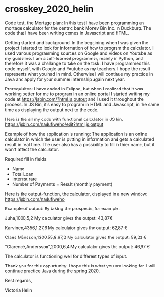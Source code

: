 # crosskey_2020_helin

Code test, the Mortage plan:
In this test I have been programming an mortage calculator for the centric bank Money Bin Inc. in Duckburg. The code that I have been writing comes in Javascript and HTML. 


Getting started and background: 
In the beggining when I was given the project I started to look for information of how to program the calculator. I used various programming sources on Google and videos on Youtube as my guideline. I am a self-learned programmer, mainly in Python, and therefore it was a challange to take on the task. I have programmed this code myself, with Google and Youtube as my teachers. I hope the result represents what you had in mind. Otherwise I will continue my practice in Java and apply for your summer internship again next year. 


Prerequisites:
I have coded in Eclipse, but when I realized that it was working better for me to program in an online portal I started writing my code at https://jsbin.com/?html,js,output and I used it throughout the process. In JS Bin, it's easy to program in HTML and Javascript, in the same time as displaying the output next to the code.
 


Here is the all my code with functional calculator in JS bin: 
https://jsbin.com/nadufiweho/edit?html,js,output



Example of how the application is running:
The application is an online calculator in which the user is putting in information and gets a calculated result in real time. The user also has a possibility to fill in thier name, but it won't affect the calculator. 


Required fill in fields: 
- Name
- Total Loan
- Interest rate
- Number of Payments
= Result (monthly payment)



Here is the output-function, the calculator, displayed in a new window:
https://jsbin.com/nadufiweho




Example of output: 
By taking the prospects, for example:

Juha,1000,5,2
My calculator gives the output:
43,87€

Karvinen,4356,1.27,6
My calculator gives the output:
62,87 €

Claes Månsson,1300.55,8.67,2
My calculator gives the output: 
59,22 €

"Clarencé,Andersson",2000,6,4
My calculator gives the output: 
46,97 €


The calculator is functioning well for different types of input.



Thank you for this oppurtunity. I hope this is what you are looking for. I will continue practice Java during the spring 2020.

Best regards,

Victoria Helin

